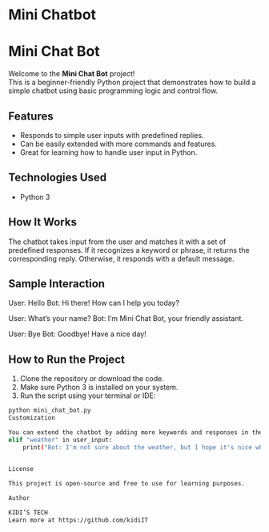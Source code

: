 # Mini Chatbot
# Mini Chat Bot

Welcome to the **Mini Chat Bot** project!  
This is a beginner-friendly Python project that demonstrates how to build a simple chatbot using basic programming logic and control flow.

## Features

- Responds to simple user inputs with predefined replies.
- Can be easily extended with more commands and features.
- Great for learning how to handle user input in Python.

## Technologies Used

- Python 3

## How It Works

The chatbot takes input from the user and matches it with a set of predefined responses. If it recognizes a keyword or phrase, it returns the corresponding reply. Otherwise, it responds with a default message.

## Sample Interaction
User: Hello
Bot: Hi there! How can I help you today?

User: What’s your name?
Bot: I’m Mini Chat Bot, your friendly assistant.

User: Bye
Bot: Goodbye! Have a nice day!

## How to Run the Project

1. Clone the repository or download the code.
2. Make sure Python 3 is installed on your system.
3. Run the script using your terminal or IDE:

```bash
python mini_chat_bot.py
Customization

You can extend the chatbot by adding more keywords and responses in the script:
elif "weather" in user_input:
    print("Bot: I'm not sure about the weather, but I hope it's nice where you are!")
    

License

This project is open-source and free to use for learning purposes.

Author

KIDI’S TECH
Learn more at https://github.com/kidiIT



